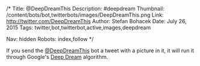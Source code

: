 /*
Title: @DeepDreamThis
Description: #deepdream
Thumbnail: /content/bots/bot,twitterbots/images/DeepDreamThis.png
Link: http://twitter.com/DeepDreamThis
Author: Stefan Bohacek
Date: July 26, 2015
Tags: twitter,bot,twitterbot,active,images,deepdream

Nav: hidden
Robots: index,follow
*/

If you send the [@DeepDreamThis](https://twitter.com/DeepDreamThis) bot a tweet with a picture in it, it will run it through Google's [Deep Dream](https://github.com/google/deepdream) algorithm.
